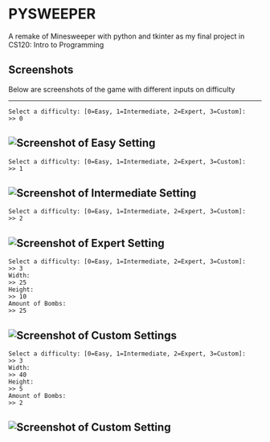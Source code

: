 # PYSWEEPER
A remake of Minesweeper with python and tkinter as my final project in CS120: Intro to Programming

## Screenshots
Below are screenshots of the game with different inputs on difficulty

---
```
Select a difficulty: [0=Easy, 1=Intermediate, 2=Expert, 3=Custom]:
>> 0
```

![Screenshot of Easy Setting](https://i.imgur.com/HJjv7t3.png)
---
```
Select a difficulty: [0=Easy, 1=Intermediate, 2=Expert, 3=Custom]:
>> 1
```

![Screenshot of Intermediate Setting](https://i.imgur.com/BpoGWvf.png)
---
```
Select a difficulty: [0=Easy, 1=Intermediate, 2=Expert, 3=Custom]:
>> 2
```

![Screenshot of Expert Setting](https://i.imgur.com/U3N2XKH.png)
---
```
Select a difficulty: [0=Easy, 1=Intermediate, 2=Expert, 3=Custom]:
>> 3
Width:
>> 25
Height:
>> 10
Amount of Bombs:
>> 25
```

![Screenshot of Custom Settings](https://i.imgur.com/x5zxE5U.png)
---
```
Select a difficulty: [0=Easy, 1=Intermediate, 2=Expert, 3=Custom]:
>> 3
Width:
>> 40
Height:
>> 5
Amount of Bombs:
>> 2
```

![Screenshot of Custom Setting](https://i.imgur.com/R67KHIa.png)
---
